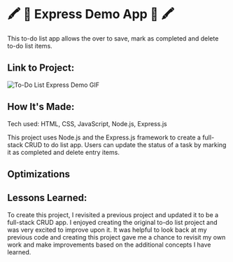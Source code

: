 # 🖍 📝 Express Demo App 📝 🖍

This to-do list app allows the over to save, mark as completed and delete to-do list items.

## Link to Project: 

![To-Do List Express Demo GIF](https://github.com/cat-goncalves/todo-list-express/blob/main/public/todo-express-demo.gif?raw=true)

## How It's Made:
Tech used: HTML, CSS, JavaScript, Node.js, Express.js

This project uses Node.js and the Express.js framework to create a full-stack CRUD to do list app. Users can update the status of a task by marking it as completed and delete entry items.

## Optimizations


## Lessons Learned:
To create this project, I revisited a previous project and updated it to be a full-stack CRUD app. I enjoyed creating the original to-do list project and was very excited to improve upon it. It was helpful to look back at my previous code and creating this project gave me a chance to revisit my own work and make improvements based on the additional concepts I have learned.